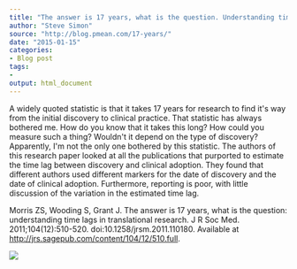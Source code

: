 ```yaml
---
title: "The answer is 17 years, what is the question. Understanding time lags in translational research"
author: "Steve Simon"
source: "http://blog.pmean.com/17-years/"
date: "2015-01-15"
categories:
- Blog post
tags:
- 
output: html_document
---
```


A widely quoted statistic is that it takes 17 years for research to find
it's way from the initial discovery to clinical practice. That statistic
has always bothered me. How do you know that it takes this long? How
could you measure such a thing? Wouldn't it depend on the type of
discovery? Apparently, I'm not the only one bothered by this statistic.
The authors of this research paper looked at all the publications that
purported to estimate the time lag between discovery and clinical
adoption. They found that different authors used different markers for
the date of discovery and the date of clinical adoption. Furthermore,
reporting is poor, with little discussion of the variation in the
estimated time lag.

<!---More--->

Morris ZS, Wooding S, Grant J. The answer is 17 years, what is the
question: understanding time lags in translational research. J R Soc
Med. 2011;104(12):510-520. doi:10.1258/jrsm.2011.110180. Available at
<http://jrs.sagepub.com/content/104/12/510.full>.

![](http://www.pmean.com/new-images/15/17-years01.png)
